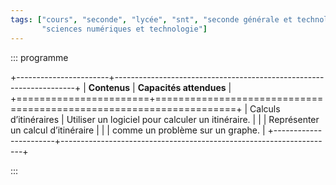 ```yaml
---
tags: ["cours", "seconde", "lycée", "snt", "seconde générale et technologique",
       "sciences numériques et technologie"]
---
```


::: programme

+-----------------------+--------------------------------------------------------------------+
|     **Contenus**      |                      **Capacités attendues**                       |
+=======================+====================================================================+
| Calculs d’itinéraires | Utiliser un logiciel pour calculer un itinéraire.                  |
|                       | Représenter un calcul d’itinéraire                                 |
|                       | comme un problème sur un graphe.                                   |
+-----------------------+--------------------------------------------------------------------+

:::
